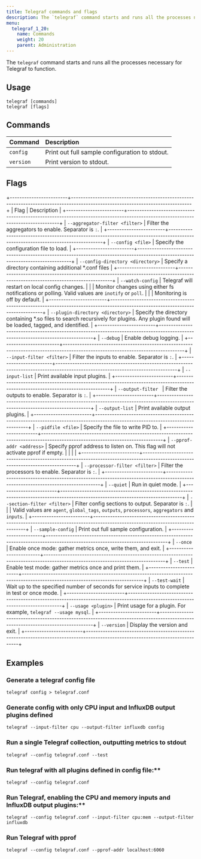 ```yaml
---
title: Telegraf commands and flags
description: The `telegraf` command starts and runs all the processes necessary for Telegraf to function.
menu:
  telegraf_1_20:
    name: Commands
    weight: 20
    parent: Administration
---
```


The `telegraf` command starts and runs all the processes necessary for Telegraf to function.

## Usage

```
telegraf [commands]
telegraf [flags]
```

## Commands



| Command   | Description                                    |
| :-------- | :--------------------------------------------- |
| `config`  | Print out full sample configuration to stdout. |
| `version` | Print version to stdout.                       |

## Flags

+------------------------+--------------------------------------------------------------------------------------------------------------------------------+
| Flag                   | Description                                                                                                                    |
+------------------------+--------------------------------------------------------------------------------------------------------------------------------+
| `--aggregator-filter <filter>`  | Filter the aggregators to enable. Separator is `:`.                                                                            |
+------------------------+--------------------------------------------------------------------------------------------------------------------------------+
| `--config <file>`          | Specify the configuration file to load.                                                                                        |
+------------------------+--------------------------------------------------------------------------------------------------------------------------------+
| `--config-directory <directory>`   | Specify a directory containing additional *.conf files                                                                         |
+------------------------+--------------------------------------------------------------------------------------------------------------------------------+
| `--watch-config`       | Telegraf will restart on local config changes.                                                                                 |
|                        |  Monitor changes using either fs notifications or polling. Valid values are `inotify` or `poll`.                               |
|                        |  Monitoring is off by default.                                                                                                 |
+------------------------+--------------------------------------------------------------------------------------------------------------------------------+
| `--plugin-directory <directory>`   | Specify the directory containing *.so files to search recursively for plugins. Any plugin found will be loaded, tagged, and identified. |
+------------------------+--------------------------------------------------------------------------------------------------------------------------------+
| `--debug`              | Enable debug logging.                                                                                                          |
+------------------------+--------------------------------------------------------------------------------------------------------------------------------+
| `--input-filter <filter>`      | Filter the inputs to enable. Separator is `:`.                                                                                 |
+------------------------+--------------------------------------------------------------------------------------------------------------------------------+
| `--input-list`         | Print available input plugins.                                                                                                 |
+------------------------+--------------------------------------------------------------------------------------------------------------------------------+
| `--output-filter `     | Filter the outputs to enable. Separator is `:`.                                                                                |
+------------------------+--------------------------------------------------------------------------------------------------------------------------------+
| `--output-list`        | Print available output plugins.                                                                                                |
+------------------------+--------------------------------------------------------------------------------------------------------------------------------+
| `--pidfile <file>`           | Specify the file to write PID to.                                                                                          |
+------------------------+--------------------------------------------------------------------------------------------------------------------------------+
| `--pprof-addr <address>`         | Specify pprof address to listen on. This flag  will not activate pprof if empty.                                               |
|                        |                                                                                                                                |
+------------------------+--------------------------------------------------------------------------------------------------------------------------------+
| `--processor-filter <filter>`  | Filter the processors to enable. Separator is `:`.                                                                             |
+------------------------+--------------------------------------------------------------------------------------------------------------------------------+
| `--quiet`              | Run in quiet mode.                                                                                                             |
+------------------------+--------------------------------------------------------------------------------------------------------------------------------+
| `--section-filter <filter>`     | Filter config sections to output. Separator is `:`.                                                                            |
|                        |  Valid values are `agent`, `global_tags`, `outputs`, `processors`, `aggregators` and `inputs`.                                 |
+------------------------+--------------------------------------------------------------------------------------------------------------------------------+
| `--sample-config`      | Print out full sample configuration.                                                                                           |
+------------------------+--------------------------------------------------------------------------------------------------------------------------------+
| `--once`               | Enable once mode: gather metrics once, write them, and exit.                                                                   |
+------------------------+--------------------------------------------------------------------------------------------------------------------------------+
| `--test`               | Enable test mode: gather metrics once and print them.                                                                          |
+------------------------+--------------------------------------------------------------------------------------------------------------------------------+
| `--test-wait`          | Wait up to the specified number of seconds for service inputs to complete in test or once mode.                                |
+------------------------+--------------------------------------------------------------------------------------------------------------------------------+
| `--usage <plugin>`              | Print usage for a plugin. For example, `telegraf --usage mysql`.                                                               |
+------------------------+--------------------------------------------------------------------------------------------------------------------------------+
| `--version`            | Display the version and exit.                                                                                                  |
+------------------------+--------------------------------------------------------------------------------------------------------------------------------+

## Examples

### Generate a telegraf config file

`telegraf config > telegraf.conf`

### Generate config with only CPU input and InfluxDB output plugins defined

`telegraf --input-filter cpu --output-filter influxdb config`

### Run a single Telegraf collection, outputting metrics to stdout

`telegraf --config telegraf.conf --test`

### Run telegraf with all plugins defined in config file:**

`telegraf --config telegraf.conf`

### Run Telegraf, enabling the CPU and memory inputs and InfluxDB output plugins:**

`telegraf --config telegraf.conf --input-filter cpu:mem --output-filter influxdb`

### Run Telegraf with pprof

`telegraf --config telegraf.conf --pprof-addr localhost:6060`
